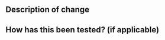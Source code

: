 <!--- Thank you for contributing to flawz! -->

## Description of change

<!-- Please write a summary of your changes and why you made them. -->
<!-- Be sure to reference any related issues by adding `Closes #`. -->

## How has this been tested? (if applicable)

<!-- Please describe any tests that you ran to verify your changes. -->
